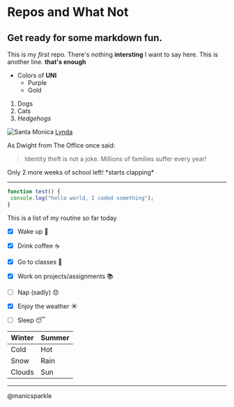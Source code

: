 # Repos and What Not
## Get ready for some markdown fun.
This is my *first* repo. 
There's nothing __intersting__ I want to say here. 
This is another line. 
**that's enough**

* Colors of **UNI**
  * Purple 
  * Gold
1. Dogs
2. Cats
3. _Hedgehogs_ 

![Santa Monica](../images/palmtrees01.jpg)
[Lynda](http://Lynda.com)

As Dwight from The Office once said:
> Identity theft is not a joke. 
> Millions of families suffer every year!

Only 2 more weeks of school left! \*starts clapping\*

---

```javascript
function test() {
 console.log("hello world, I coded something");
}
```

This is a list of my routine so far today

 -[x] Wake up :sunrise: 
 
 -[x] Drink coffee :coffee:
 
 -[x] Go to classes :apple:
 
 -[x] Work on projects/assignments :books:
 
 -[ ] Nap (sadly) :disappointed:
 
 -[x] Enjoy the weather :sunny:
 
 -[ ] Sleep :sleeping:
 
Winter | Summer
-------|--------
Cold   | Hot
Snow   | Rain
Clouds | Sun

---

@manicsparkle
